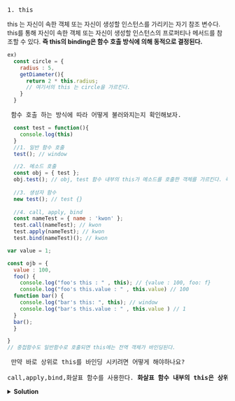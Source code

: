 <pre>1. this </pre>

this 는 자신이 속한 객체 또는 자신이 생성할 인스턴스를 가리키는 자기 참조 변수다. this를 통해 자신이 속한 객체 또는 자신이 생성할 인스턴스의 프로퍼티나 메서드를 참조할 수 있다.
<strong>즉 this의 binding은 함수 호출 방식에 의해 동적으로 결정된다.</strong>
```js
ex)
  const circle = {
    radius : 5,
    getDiameter(){
      return 2 * this.radius;
      // 여기서의 this 는 circle을 가르킨다.
    }
  }
```

<pre> 함수 호출 하는 방식에 따라 어떻게 불러와지는지 확인해보자.</pre>
```js
  const test = function(){
    console.log(this)
  }
  //1. 일반 함수 호출
  test(); // window

  //2. 메소드 호출
  const obj = { test };
  obj.test(); // obj, test 함수 내부의 this가 메소드를 호출한 객체를 가르킨다. 즉 함수호출 방식에 의해 동적으로 결정된다.
  
  //3. 생성자 함수
  new test(); // test {}
  
  //4. call, apply, bind
  const nameTest = { name : 'kwon' };
  test.call(nameTest); // kwon
  test.apply(nameTest); // kwon
  test.bind(nameTest)(); // kwon
```

```js
var value = 1;

const ojb = {
  value : 100,
  foo() {
    console.log("foo's this : " , this); // {value : 100, foo: f}
    console.log("foo's this.value : " , this.value) // 100
  function bar() {
    console.log("bar's this: ", this); // window
    console.log("bar's this.value : " , this.value ) // 1
  }
  bar(); 
  }

}
// 중첩함수도 일반함수로 호출되면 this에는 전역 객체가 바인딩된다.
```

<pre> 만약 바로 상위로 this를 바인딩 시키려면 어떻게 해야하나요?<br>
call,apply,bind,화살표 함수를 사용한다. <strong>화살표 함수 내부의 this은 상위 스코프 this를 가르킨다. </srong>
</pre>

<details>
  <summary>Solution</summary>
  <strong>에러가 발생합니다 - </strong>Error: Cannot read property 'name' of undefined
  <pre>에러가 발생하는 이유는 this 값을 설정할 땐 객체 정의가 사용되지 않기 때문입니다. this 값은 호출 시점에 결정됩니다.
위 코드에서 makeUser() 내 this는 undefined가 됩니다. 메서드로써 호출된 게 아니라 함수로써 호출되었기 때문입니다.
this 값은 전체 함수가 됩니다. 코드 블록과 객체 리터럴은 여기에 영향을 주지 않습니다.
따라서 ref: this는 함수의 현재 this 값을 가져옵니다.
this의 값이 undefined가 되게 함수를 다시 작성하면 다음과 같습니다.
</pre>

```js
function makeUser(){
  return this; // 이번엔 객체 리터럴을 사용하지 않았습니다.
}

alert( makeUser().name ); // Error: Cannot read property 'name' of undefined
```
<pre>
보시다시피 alert( makeUser().name )와 위쪽에서 살펴본 alert( user.ref.name )의 결과가 같은 것을 확인할 수 있습니다.
에러가 발생하지 않게 하려면 코드를 다음과 같이 수정하면 됩니다.</pre>

```js
function makeUser() {
  return {
    name: "John",
    ref() {
      return this;
    }
  };
};

let user = makeUser();

alert( user.ref().name ); // John
```

<pre>이렇게 하면 user.ref()가 메서드가 되고 this는 . 앞의 객체가 되기 때문에 에러가 발생하지 않습니다.</pre>

</details>
